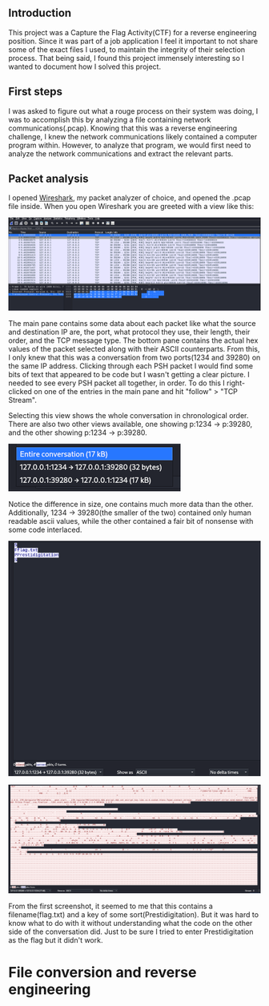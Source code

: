 ## Introduction
This project was a Capture the Flag Activity(CTF) for a reverse engineering position. Since it was part of a job application I feel it important to not share some of the exact files I used, to maintain the integrity of their selection process. That being said, I found this project immensely interesting so I wanted to document how I solved this project. 

## First steps
I was asked to figure out what a rouge process on their system was doing, I was to accomplish this by analyzing a file containing network communications(.pcap).
Knowing that this was a reverse engineering challenge, I knew the network communications likely contained a computer program within. However, to analyze that program, we would first need to analyze the network communications and extract the relevant parts.  

## Packet analysis
I opened [Wireshark](https://www.wireshark.org/), my packet analyzer of choice, and opened the .pcap file inside.
When you open Wireshark you are greeted with a view like this: 

![pcap Screenshot](./pcapScreenshot.png)

The main pane contains some data about each packet like what the source and destination IP are, the port, what protocol they use, their length, their order, and the TCP message type. 
The bottom pane contains the actual hex values of the packet selected along with their ASCII counterparts. From this, I only knew that this was a conversation from two ports(1234 and 39280) on the same IP address. Clicking through each PSH packet I would find some bits of text that appeared to be code but I wasn't getting a clear picture. I needed to see every PSH packet all together, in order. To do this I right-clicked on one of the entries in the main pane and hit "follow" > "TCP Stream". 

Selecting this view shows the whole conversation in chronological order. There are also two other views available, one showing p:1234 -> p:39280, and the other showing p:1234 -> p:39280. 

![The three views](./conversationView.png)

Notice the difference in size, one contains much more data than the other. Additionally, 1234 -> 39280(the smaller of the two) contained only human readable ascii values, while the other contained a fair bit of nonsense with some code interlaced. 

![image of the ascii in 1234 to 39280](./1234to39280.png)

![image of the ascii in 39280 to 1234](./39280to1234.png)

From the first screenshot, it seemed to me that this contains a filename(flag.txt) and a key of some sort(Prestidigitation). But it was hard to know what to do with it without understanding what the code on the other side of the conversation did. Just to be sure I tried to enter Prestidigitation as the flag but it didn't work. 

# File conversion and reverse engineering



